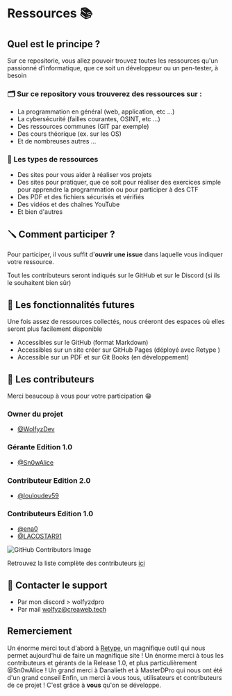 # Ressources 📚

## Quel est le principe ? 
Sur ce repositorie, vous allez pouvoir trouvez toutes les ressources qu'un passionné d'informatique, que ce soit un développeur ou un pen-tester, à besoin<br>

### 🗂 Sur ce repository vous trouverez des ressources sur : 
-  La programmation en général (web, application, etc ...) 
-  La cybersécurité (failles courantes, OSINT, etc ...) 
-  Des ressources communes (GIT par exemple) 
-  Des cours théorique (ex. sur les OS) 
-  Et de nombreuses autres ... 

### 📌 Les types de ressources
-  Des sites pour vous aider à réaliser vos projets 
-  Des sites pour pratiquer, que ce soit pour réaliser des exercices simple pour apprendre la programmation ou pour participer à des CTF 
-  Des PDF et des fichiers sécurisés et vérifiés 
-  Des vidéos et des chaînes YouTube 
-  Et bien d'autres 

## 🪛 Comment participer ? 
Pour participer, il vous suffit d'**ouvrir une issue** dans laquelle vous indiquer votre ressource.
  
  Tout les contributeurs seront indiqués sur le GitHub et sur le Discord (si ils le souhaitent bien sûr) <br>
  
## 📎 Les fonctionnalités futures 
Une fois assez de ressources collectés, nous créeront des espaces où elles seront plus facilement disponible 
-  Accessibles sur le GitHub (format Markdown)
-  Accessibles sur un site créer sur GitHub Pages (déployé avec Retype )
-  Accessible sur un PDF et sur Git Books (en développement)
  
  
## 👾 Les contributeurs 
Merci beaucoup à vous pour votre participation :grin:
  
### Owner du projet 
- [@WolfyzDev](https://github.com/WolfyzDev)
  
### Gérante Edition 1.0
  
- [@Sn0wAlice](https://github.com/Sn0wAlice)

### Contributeur Edition 2.0

- [@louloudev59](https://github.com/louloudev59) 
  
### Contributeurs Edition 1.0
- [@ena0](https://github.com/ena0)
- [@LACOSTAR91](https://github.com/LACOSTAR91)
  
![GitHub Contributors Image](https://contrib.rocks/image?repo=WolfyzDev/Ressources)

Retrouvez la liste complète des contributeurs [ici](https://wolfyzdev.github.io/Ressources/contributeur/)

## 📩 Contacter le support 

- Par mon discord > wolfyzdpro
- Par mail [wolfyz@creaweb.tech](mailto:wwolfyz@creaweb.tech)

## Remerciement 

Un énorme merci tout d'abord à [Retype](https://retype.com/), un magnifique outil qui nous permet aujourd'hui de faire un magnifique site !
Un énorme merci à tous les contributeurs et gérants de la Release 1.0, et plus particulièrement @Sn0wAlice !
Un grand merci à Danalieth et à MasterDPro qui nous ont été d'un grand conseil 
Enfin, un merci à vous tous, utilisateurs et contributeurs de ce projet ! C'est grâce à **vous** qu'on se développe. 
